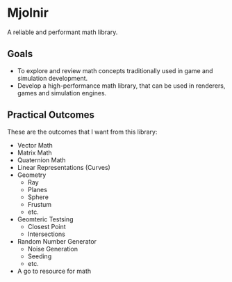 # Mjolnir
A reliable and performant math library.

## Goals
- To explore and review math concepts traditionally used in game and simulation development. 
- Develop a high-performance math library, that can be used in renderers, games and simulation engines.

## Practical Outcomes
These are the outcomes that I want from this library:
- Vector Math
- Matrix Math
- Quaternion Math
- Linear Representations (Curves)
- Geometry
	- Ray
	- Planes
	- Sphere
	- Frustum
	- etc.
- Geomteric Testsing
	- Closest Point
	- Intersections
- Random Number Generator
	- Noise Generation
	- Seeding
	- etc.
- A go to resource for math